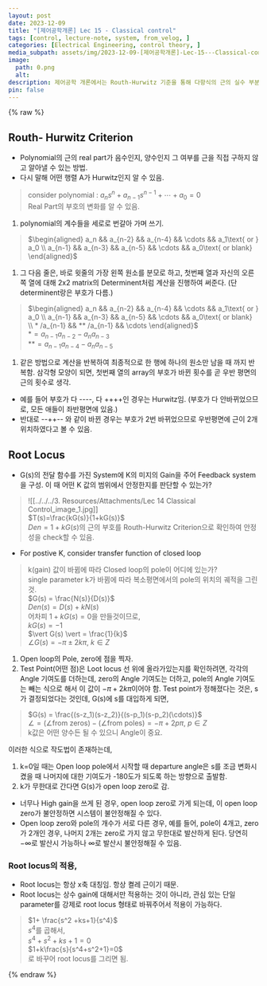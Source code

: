 ```yaml
---
layout: post
date: 2023-12-09
title: "[제어공학개론] Lec 15 - Classical control"
tags: [control, lecture-note, system, from_velog, ]
categories: [Electrical Engineering, control theory, ]
media_subpath: assets/img/2023-12-09-[제어공학개론]-Lec-15---Classical-control.md
image:
  path: 0.png
  alt:  
description: 제어공학 개론에서는 Routh-Hurwitz 기준을 통해 다항식의 근의 실수 부분의 부호 변화를 확인하고, Root Locus를 이용해 피드백 시스템의 안정성을 판단하는 방법을 설명합니다. Routh-Hurwitz 기준을 통해 다항식의 계수를 이용해 안정성을 체크하며, Root Locus는 개방 루프의 극과 제로의 위치 변화를 시각화하여 시스템의 안정성을 분석하는 데 사용됩니다.
pin: false
---
```



{% raw %}


## Routh- Hurwitz Criterion

- Polynomial의 근의 real part가 음수인지, 양수인지 그 여부를 근을 직접 구하지 않고 알아낼 수 있는 방법.
- 다시 말해 어떤 행렬 A가 Hurwitz인지 알 수 있음.

> $\text{consider polynomial : } a_n s^n + a_{n-1}s^{n-1} + \cdots +a_0 = 0$  
> Real Part의 부호의 변화를 알 수 있음.

1. polynomial의 계수들을 세로로 번갈아 가며 쓰기.

> $\begin{aligned} a_n && a_{n-2} && a_{n-4} && \cdots && a_1\text{ or } a_0 \\ a_{n-1} && a_{n-3} && a_{n-5} && \cdots && a_0\text{ or blank} \end{aligned}$

1. 그 다음 줄은, 바로 윗줄의 가장 왼쪽 원소를 분모로 하고, 첫번째 열과 자신의 오른쪽 열에 대해 2x2 matrix의 Determinent처럼 계산을 진행하여 써준다. (단 determinent랑은 부호가 다름.)

> $\begin{aligned} a_n && a_{n-2} && a_{n-4} && \cdots && a_1\text{ or } a_0 \\ a_{n-1} && a_{n-3} && a_{n-5} && \cdots && a_0\text{ or blank} \\ * /a_{n-1} && ** /a_{n-1} && \cdots \end{aligned}$  
> $* = a_{n-1} a_{n-2} - a_n a_{n-3}$  
> $** = a_{n-1} a_{n-4} - a_n a_{n-5}$

1. 같은 방법으로 계산을 반복하여 최종적으로 한 행에 하나의 원소만 남을 때 까지 반복함. 삼각형 모양이 되면, 첫번째 열의 array의 부호가 바뀐 횟수를 곧 우반 평면의 근의 횟수로 생각.
- 예를 들어 부호가 다 ----, 다 ++++인 경우는 Hurwitz임. (부호가 다 안바뀌었으므로, 모든 애들이 좌반평면에 있음.)
- 반대로 --++-- 와 같이 바뀐 경우는 부호가 2번 바뀌었으므로 우반평면에 근이 2개 위치하였다고 볼 수 있음.

## Root Locus

- G(s)의 전달 함수를 가진 System에 K의 미지의 Gain을 주어 Feedback system을 구성. 이 때 어떤 K 값의 범위에서 안정한지를 판단할 수 있는가?

> ![[../../../3. Resources/Attachments/Lec 14 Classical Control_image_1.jpg]]  
> $T(s)=\frac{kG(s)}{1+kG(s)}$  
> $Den = 1+kG(s)$의 근의 부호를 Routh-Hurwitz Criterion으로 확인하여 안정성을 check할 수 있음.

- For postive K, consider transfer function of closed loop

> k(gain) 값이 바뀜에 따라 Closed loop의 pole이 어디에 있는가?  
> single parameter k가 바뀜에 따라 복소평면에서의 pole의 위치의 궤적을 그린 것.  
> $G(s) = \frac{N(s)}{D(s)}$  
> $Den(s) = D(s)+kN(s)$  
> 어차피 $1+kG(s) = 0$을 만들것이므로,  
> $kG(s) = -1$  
> $\vert G(s) \vert = \frac{1}{k}$  
> $\angle G(s) = -\pi \pm 2k\pi,\  k\in Z$

1. Open loop의 Pole, zero에 점을 찍자.
2. Test Point(어떤 점)은 Loot locus 선 위에 올라가있는지를 확인하려면, 각각의 Angle 기여도를 더하는데, zero의 Angle 기여도는 더하고, pole의 Angle 기여도는 빼는 식으로 해서 이 값이 $-\pi + 2k\pi$이어야 함.
Test point가 정해졌다는 것은, s가 결정되었다는 것인데, G(s)에 s를 대입하게 되면,

> $G(s) = \frac{(s-z_1)(s-z_2)}{(s-p_1)(s-p_2)(\cdots)}$  
> $\angle = (\angle \text{from zeros})-(\angle \text{from poles})=-\pi + 2p\pi, \ p\in Z$  
> k값은 어떤 양수든 될 수 있으니 Angle이 중요.


이러한 식으로 작도법이 존재하는데,

1. k=0일 때는 Open loop pole에서 시작할 때 departure angle은 s를 조금 변화시켰을 때 나머지에 대한 기여도가 -180도가 되도록 하는 방향으로 출발함.
2. k가 무한대로 간다면 G(s)가 open loop zero로 감.
- 너무나 High gain을 쓰게 된 경우, open loop zero로 가게 되는데, 이 open loop zero가 불안정하면 시스템이 불안정해질 수 있다.
- Open loop zero와 pole의 개수가 서로 다른 경우, 예를 들어, pole이 4개고, zero가 2개인 경우, 나머지 2개는 zero로 가지 않고 무한대로 발산하게 된다. 당연히 $-\infty$로 발산시 가능하나 $\infty$로 발산시 불안정해질 수 있음.

### Root locus의 적용,

- Root locus는 항상 x축 대칭임. 항상 켤레 근이기 때문.
- Root locus는 상수 gain에 대해서만 적용하는 것이 아니라, 관심 있는 단일 parameter를 강제로 root locus 형태로 바꿔주어서 적용이 가능하다.

> $1+ \frac{s^2 +ks+1}{s^4}$  
> $s^4$를 곱해서,  
> $s^4+s^2+ks+1=0$  
> $1+k\frac{s}{s^4+s^2+1}=0$  
> 로 바꾸어 root locus를 그리면 됨.


{% endraw %}

